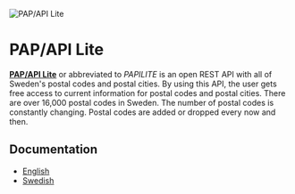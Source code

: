 ![PAP/API Lite](https://papilite.se/papapi-lite-github-en.png)

# PAP/API Lite

[**PAP/API Lite**](https://papilite.se/) or abbreviated to *PAPILITE* is an open REST API with all of Sweden's postal codes and postal cities. By using this API, the user gets free access to current information for postal codes and postal cities. There are over 16,000 postal codes in Sweden. The number of postal codes is constantly changing. Postal codes are added or dropped every now and then.

## Documentation

* [English](https://github.com/aliasnille/papilite/blob/master/README.en-GB.md)
* [Swedish](https://github.com/aliasnille/papilite/blob/master/README.sv-SE.md)